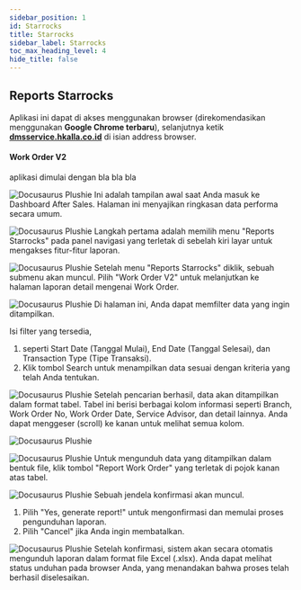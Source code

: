 ```yaml
---
sidebar_position: 1
id: Starrocks
title: Starrocks
sidebar_label: Starrocks
toc_max_heading_level: 4
hide_title: false
---
```


## **Reports Starrocks**

Aplikasi ini dapat di akses menggunakan browser (direkomendasikan menggunakan **Google Chrome terbaru**), selanjutnya ketik **[dmsservice.hkalla.co.id](https://dmsservice.hkalla.co.id)** di isian address browser.

#### **Work Order V2**

aplikasi dimulai dengan bla bla bla

![Docusaurus Plushie](/img/MRA/1.png)
Ini adalah tampilan awal saat Anda masuk ke Dashboard After Sales. Halaman ini menyajikan ringkasan data performa secara umum.


![Docusaurus Plushie](/img/MRA/2.png)
Langkah pertama adalah memilih menu "Reports Starrocks" pada panel navigasi yang terletak di sebelah kiri layar untuk mengakses fitur-fitur laporan.

![Docusaurus Plushie](/img/MRA/3.png)
Setelah menu "Reports Starrocks" diklik, sebuah submenu akan muncul. Pilih "Work Order V2" untuk melanjutkan ke halaman laporan detail mengenai Work Order.

![Docusaurus Plushie](/img/MRA/4.1.png)
Di halaman ini, Anda dapat memfilter data yang ingin ditampilkan.

Isi filter yang tersedia, 
1. seperti Start Date (Tanggal Mulai), End Date (Tanggal Selesai), dan Transaction Type (Tipe Transaksi).
2. Klik tombol Search untuk menampilkan data sesuai dengan kriteria yang telah Anda tentukan.

![Docusaurus Plushie](/img/MRA/4.png)
Setelah pencarian berhasil, data akan ditampilkan dalam format tabel. Tabel ini berisi berbagai kolom informasi seperti Branch, Work Order No, Work Order Date, Service Advisor, dan detail lainnya. Anda dapat menggeser (scroll) ke kanan untuk melihat semua kolom.

![Docusaurus Plushie](/img/MRA/5.1.png)

![Docusaurus Plushie](/img/MRA/5.png)
Untuk mengunduh data yang ditampilkan dalam bentuk file, klik tombol "Report Work Order" yang terletak di pojok kanan atas tabel.

![Docusaurus Plushie](/img/MRA/6,1.png)
Sebuah jendela konfirmasi akan muncul.

1. Pilih "Yes, generate report!" untuk mengonfirmasi dan memulai proses pengunduhan laporan.
2. Pilih "Cancel" jika Anda ingin membatalkan.

![Docusaurus Plushie](/img/MRA/6.png)
Setelah konfirmasi, sistem akan secara otomatis mengunduh laporan dalam format file Excel (.xlsx). Anda dapat melihat status unduhan pada browser Anda, yang menandakan bahwa proses telah berhasil diselesaikan.